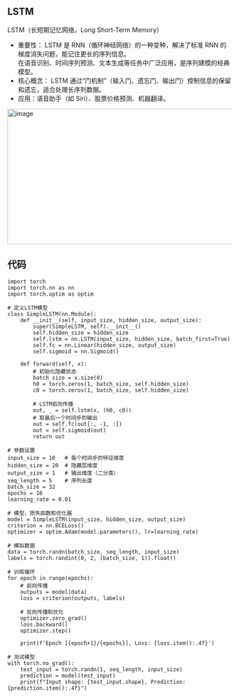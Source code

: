 ## LSTM 
LSTM（长短期记忆网络，Long Short-Term Memory）  
- 重要性：
LSTM 是 RNN（循环神经网络）的一种变种，解决了标准 RNN 的梯度消失问题，能记住更长的序列信息。  
在语音识别、时间序列预测、文本生成等任务中广泛应用，是序列建模的经典模型。  
- 核心概念：
LSTM 通过“门机制”（输入门、遗忘门、输出门）控制信息的保留和遗忘，适合处理长序列数据。  
- 应用：语音助手（如 Siri）、股票价格预测、机器翻译。

<img width="969" height="304" alt="image" src="https://github.com/user-attachments/assets/1d0be4d9-f07c-4428-9aaa-cfe0ecbfd411" />


## 代码
```
import torch
import torch.nn as nn
import torch.optim as optim

# 定义LSTM模型
class SimpleLSTM(nn.Module):
    def __init__(self, input_size, hidden_size, output_size):
        super(SimpleLSTM, self).__init__()
        self.hidden_size = hidden_size
        self.lstm = nn.LSTM(input_size, hidden_size, batch_first=True)
        self.fc = nn.Linear(hidden_size, output_size)
        self.sigmoid = nn.Sigmoid()

    def forward(self, x):
        # 初始化隐藏状态
        batch_size = x.size(0)
        h0 = torch.zeros(1, batch_size, self.hidden_size)
        c0 = torch.zeros(1, batch_size, self.hidden_size)
        
        # LSTM前向传播
        out, _ = self.lstm(x, (h0, c0))
        # 取最后一个时间步的输出
        out = self.fc(out[:, -1, :])
        out = self.sigmoid(out)
        return out

# 参数设置
input_size = 10   # 每个时间步的特征维度
hidden_size = 20  # 隐藏层维度
output_size = 1   # 输出维度（二分类）
seq_length = 5    # 序列长度
batch_size = 32
epochs = 10
learning_rate = 0.01

# 模型、损失函数和优化器
model = SimpleLSTM(input_size, hidden_size, output_size)
criterion = nn.BCELoss()
optimizer = optim.Adam(model.parameters(), lr=learning_rate)

# 模拟数据
data = torch.randn(batch_size, seq_length, input_size)
labels = torch.randint(0, 2, (batch_size, 1)).float()

# 训练循环
for epoch in range(epochs):
    # 前向传播
    outputs = model(data)
    loss = criterion(outputs, labels)
    
    # 反向传播和优化
    optimizer.zero_grad()
    loss.backward()
    optimizer.step()
    
    print(f'Epoch [{epoch+1}/{epochs}], Loss: {loss.item():.4f}')

# 测试模型
with torch.no_grad():
    test_input = torch.randn(1, seq_length, input_size)
    prediction = model(test_input)
    print(f"Input shape: {test_input.shape}, Prediction: {prediction.item():.4f}")
```
